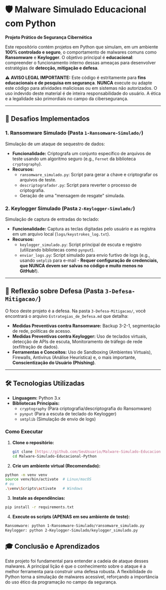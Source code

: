 # 🛡️ Malware Simulado Educacional com Python

**Projeto Prático de Segurança Cibernética**

Este repositório contém projetos em Python que simulam, em um ambiente **100% controlado e seguro**, o comportamento de malwares comuns como **Ransomware** e **Keylogger**. O objetivo principal é **educacional**: compreender o funcionamento interno dessas ameaças para desenvolver estratégias de **detecção, mitigação e defesa**.

⚠️ **AVISO LEGAL IMPORTANTE:**
Este código é estritamente para **fins educacionais e de pesquisa em segurança**. **NUNCA** execute ou adapte este código para atividades maliciosas ou em sistemas não autorizados. O uso indevido deste material é de inteira responsabilidade do usuário. A ética e a legalidade são primordiais no campo da cibersegurança.

---

## 🚀 Desafios Implementados

### 1. Ransomware Simulado (Pasta `1-Ransomware-Simulado/`)

Simulação de um ataque de sequestro de dados:

- **Funcionalidade:** Criptografa um conjunto específico de arquivos de teste usando um algoritmo seguro (e.g., `Fernet` da biblioteca `cryptography`).
- **Recursos:**
    - `ransomware_simulado.py`: Script para gerar a chave e criptografar os arquivos de teste.
    - `descriptografador.py`: Script para reverter o processo de criptografia.
    - Geração de uma "mensagem de resgate" simulada.

### 2. Keylogger Simulado (Pasta `2-Keylogger-Simulado/`)

Simulação de captura de entradas do teclado:

- **Funcionalidade:** Captura as teclas digitadas pelo usuário e as registra em um arquivo local (`logs/keystrokes_log.txt`).
- **Recursos:**
    - `keylogger_simulado.py`: Script principal de escuta e registro (utilizando bibliotecas como `pynput`).
    - `enviar_logs.py`: Script simulado para envio furtivo de logs (e.g., usando `smtplib` para e-mail - **Requer configuração de credenciais, que NUNCA devem ser salvas no código e muito menos no GitHub!**).

---

## 🧠 Reflexão sobre Defesa (Pasta `3-Defesa-Mitigacao/`)

O foco deste projeto é a defesa. Na pasta `3-Defesa-Mitigacao/`, você encontrará o arquivo `Estrategias_de_Defesa.md` que detalha:

- **Medidas Preventivas contra Ransomware:** Backup 3-2-1, segmentação de rede, políticas de acesso.
- **Medidas Preventivas contra Keylogger:** Uso de teclados virtuais, detecção de APIs de escuta, Monitoramento de tráfego de rede (exfiltração de dados).
- **Ferramentas e Conceitos:** Uso de Sandboxing (Ambientes Virtuais), Firewalls, Antivírus (Análise Heurística) e, o mais importante, **Conscientização do Usuário (Phishing)**.

---

## 🛠️ Tecnologias Utilizadas

- **Linguagem:** Python 3.x
- **Bibliotecas Principais:**
    - `cryptography` (Para criptografia/descriptografia do Ransomware)
    - `pynput` (Para a escuta de teclado do Keylogger)
    - `smtplib` (Simulação de envio de logs)

### Como Executar

1. **Clone o repositório:**
   ```bash
   git clone [https://github.com/SeuUsuario/Malware-Simulado-Educacional-Python.git](https://github.com/SeuUsuario/Malware-Simulado-Educacional-Python.git)
   cd Malware-Simulado-Educacional-Python
   ````

2. **Crie um ambiente virtual (Recomendado):**
  ````bash
python -m venv venv
source venv/bin/activate  # Linux/macOS
# ou
.\venv\Scripts\activate   # Windows
````

3. **Instale as dependências:**
 ````bash
pip install -r requirements.txt
````

4. **Execute os scripts (APENAS em seu ambiente de teste):**
 ````bash
Ransomware: python 1-Ransomware-Simulado/ransomware_simulado.py
Keylogger: python 2-Keylogger-Simulado/keylogger_simulado.py
````


## 🎓 Conclusão e Aprendizados
Este projeto foi fundamental para entender a cadeia de ataque desses malwares. A principal lição é que o conhecimento sobre o ataque é a melhor ferramenta para construir uma defesa robusta. A flexibilidade do Python torna a simulação de malwares acessível, reforçando a importância do uso ético da programação no campo da segurança.
